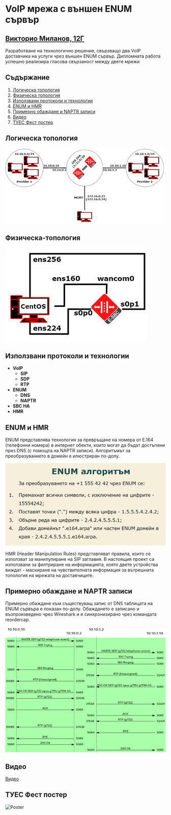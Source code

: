 # VoIP мрежа с външен ENUM сървър

## [Викторио Миланов, 12Г](https://www.github.com/milanovviktorio)

Разработване на технологично решение, свързващо два VoIP доставчика на услуги чрез външен ENUM сървър. Дипломната работа успешно реализира гласова свързаност между двете мрежи

## Съдържание

1. [Логическа топология](#Логическа-топология)
2. [Физическа топология](#Физическа-топология)
3. [Използвани протоколи и технологии](#Използвани-протоколи-и-технологии)
4. [ENUM и HMR](#ENUM-и-HMR)
5. [Примерно обаждане и NAPTR записи](#Примерно-обаждане-и-NAPTR-записи)
6. [Видео](#Видео)
7. [ТУЕС Фест постер](#ТУЕС-Фест-постер)

## Логическа топология

![Logical Topology](LogicalTopology.png)

## Физическа-топология

![Physical Topology](PhysicalTopology.png)

## Използвани протоколи и технологии

- **VoIP**
  - **SIP**
  - **SDP**
  - **RTP**
- **ENUM**
  - **DNS**
  - **NAPTR**
- **SBC HA**
- **HMR**

## ENUM и HMR

ENUM представлява технология за превръщане на номера от Е.164 (телефонни номера) в интернет обекти, които могат да бъдат достъпени през DNS (с помощта на NAPTR записи). Алгоритъмът за преобразуванието в домейн е илюстриран по-долу.

![ENUM](ENUMAlgorithm.png)

HMR (Header Manipulation Rules) представляват правила, които се използват за манипулиране на SIP заглавия. В настоящия проект са използвани за филтриране на информацията, която двете устройства виждат - маскиране на чувствителната информация за вътрешната топология на мрежата на доставчиците.

## Примерно обаждане и NAPTR записи

Примерно обаждане към съществуващ запис от DNS таблицата на ENUM сървъра е показан по-долу. Обаждането е записано и възпроизведено чрез Wireshark и е синхронизирано чрез командата reordercap.

![Call](CapturedCallFlow.png)

## Видео

[Видео](ViktorioVoIPVideo.mp4)

## ТУЕС Фест постер

![Poster](PosterViktorioMilanov.jpg)
